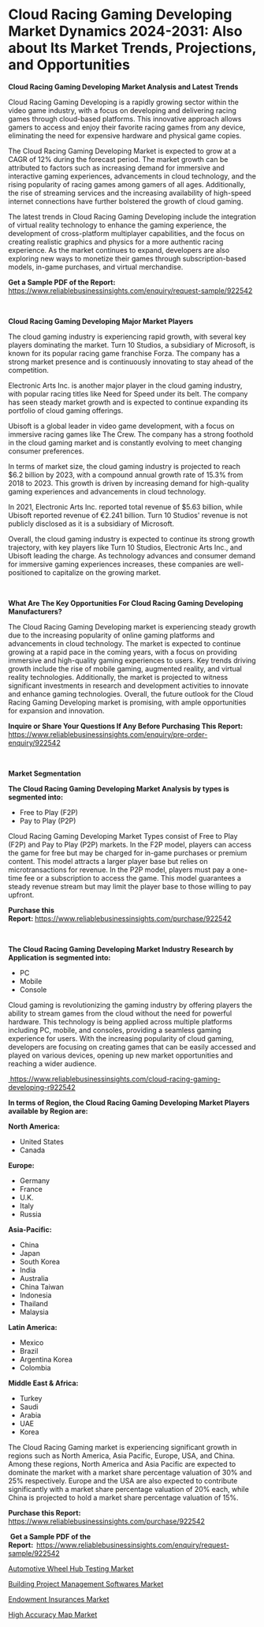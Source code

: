 <p><h1>Cloud Racing Gaming Developing Market Dynamics 2024-2031: Also about Its Market Trends, Projections, and Opportunities</h1></p><p><strong>Cloud Racing Gaming Developing Market Analysis and Latest Trends</strong></p>
<p><p>Cloud Racing Gaming Developing is a rapidly growing sector within the video game industry, with a focus on developing and delivering racing games through cloud-based platforms. This innovative approach allows gamers to access and enjoy their favorite racing games from any device, eliminating the need for expensive hardware and physical game copies.</p><p>The Cloud Racing Gaming Developing Market is expected to grow at a CAGR of 12% during the forecast period. The market growth can be attributed to factors such as increasing demand for immersive and interactive gaming experiences, advancements in cloud technology, and the rising popularity of racing games among gamers of all ages. Additionally, the rise of streaming services and the increasing availability of high-speed internet connections have further bolstered the growth of cloud gaming.</p><p>The latest trends in Cloud Racing Gaming Developing include the integration of virtual reality technology to enhance the gaming experience, the development of cross-platform multiplayer capabilities, and the focus on creating realistic graphics and physics for a more authentic racing experience. As the market continues to expand, developers are also exploring new ways to monetize their games through subscription-based models, in-game purchases, and virtual merchandise.</p></p>
<p><strong>Get a Sample PDF of the Report:&nbsp;</strong> <a href="https://www.reliablebusinessinsights.com/enquiry/request-sample/922542">https://www.reliablebusinessinsights.com/enquiry/request-sample/922542</a></p>
<p>&nbsp;</p>
<p><strong>Cloud Racing Gaming Developing Major Market Players</strong></p>
<p><p>The cloud gaming industry is experiencing rapid growth, with several key players dominating the market. Turn 10 Studios, a subsidiary of Microsoft, is known for its popular racing game franchise Forza. The company has a strong market presence and is continuously innovating to stay ahead of the competition.</p><p>Electronic Arts Inc. is another major player in the cloud gaming industry, with popular racing titles like Need for Speed under its belt. The company has seen steady market growth and is expected to continue expanding its portfolio of cloud gaming offerings.</p><p>Ubisoft is a global leader in video game development, with a focus on immersive racing games like The Crew. The company has a strong foothold in the cloud gaming market and is constantly evolving to meet changing consumer preferences.</p><p>In terms of market size, the cloud gaming industry is projected to reach $6.2 billion by 2023, with a compound annual growth rate of 15.3% from 2018 to 2023. This growth is driven by increasing demand for high-quality gaming experiences and advancements in cloud technology.</p><p>In 2021, Electronic Arts Inc. reported total revenue of $5.63 billion, while Ubisoft reported revenue of €2.241 billion. Turn 10 Studios' revenue is not publicly disclosed as it is a subsidiary of Microsoft.</p><p>Overall, the cloud gaming industry is expected to continue its strong growth trajectory, with key players like Turn 10 Studios, Electronic Arts Inc., and Ubisoft leading the charge. As technology advances and consumer demand for immersive gaming experiences increases, these companies are well-positioned to capitalize on the growing market.</p></p>
<p>&nbsp;</p>
<p><strong>What Are The Key Opportunities For Cloud Racing Gaming Developing Manufacturers?</strong></p>
<p><p>The Cloud Racing Gaming Developing market is experiencing steady growth due to the increasing popularity of online gaming platforms and advancements in cloud technology. The market is expected to continue growing at a rapid pace in the coming years, with a focus on providing immersive and high-quality gaming experiences to users. Key trends driving growth include the rise of mobile gaming, augmented reality, and virtual reality technologies. Additionally, the market is projected to witness significant investments in research and development activities to innovate and enhance gaming technologies. Overall, the future outlook for the Cloud Racing Gaming Developing market is promising, with ample opportunities for expansion and innovation.</p></p>
<p><strong>Inquire or Share Your Questions If Any Before Purchasing This Report:</strong> <a href="https://www.reliablebusinessinsights.com/enquiry/pre-order-enquiry/922542">https://www.reliablebusinessinsights.com/enquiry/pre-order-enquiry/922542</a></p>
<p>&nbsp;</p>
<p><strong>Market Segmentation</strong></p>
<p><strong>The Cloud Racing Gaming Developing Market Analysis by types is segmented into:</strong></p>
<p><ul><li>Free to Play (F2P)</li><li>Pay to Play (P2P)</li></ul></p>
<p><p>Cloud Racing Gaming Developing Market Types consist of Free to Play (F2P) and Pay to Play (P2P) markets. In the F2P model, players can access the game for free but may be charged for in-game purchases or premium content. This model attracts a larger player base but relies on microtransactions for revenue. In the P2P model, players must pay a one-time fee or a subscription to access the game. This model guarantees a steady revenue stream but may limit the player base to those willing to pay upfront.</p></p>
<p><strong>Purchase this Report:&nbsp;</strong><a href="https://www.reliablebusinessinsights.com/purchase/922542">https://www.reliablebusinessinsights.com/purchase/922542</a></p>
<p>&nbsp;</p>
<p><strong>The Cloud Racing Gaming Developing Market Industry Research by Application is segmented into:</strong></p>
<p><ul><li>PC</li><li>Mobile</li><li>Console</li></ul></p>
<p><p>Cloud gaming is revolutionizing the gaming industry by offering players the ability to stream games from the cloud without the need for powerful hardware. This technology is being applied across multiple platforms including PC, mobile, and consoles, providing a seamless gaming experience for users. With the increasing popularity of cloud gaming, developers are focusing on creating games that can be easily accessed and played on various devices, opening up new market opportunities and reaching a wider audience.</p></p>
<p><a href="https://www.reliablebusinessinsights.com/cloud-racing-gaming-developing-r922542">&nbsp;https://www.reliablebusinessinsights.com/cloud-racing-gaming-developing-r922542</a></p>
<p><strong>In terms of Region, the Cloud Racing Gaming Developing Market Players available by Region are:</strong></p>
<p>
    <p> <strong> North America: </strong>
        <ul>
            <li>United States</li>
            <li>Canada</li>
        </ul>
        </p> 
    <p> <strong> Europe: </strong>
        <ul>
            <li>Germany</li>
            <li>France</li>
            <li>U.K.</li>
            <li>Italy</li>
            <li>Russia</li>
        </ul>
        </p> 
    <p> <strong> Asia-Pacific: </strong>
        <ul>
            <li>China</li>
            <li>Japan</li>
            <li>South Korea</li>
            <li>India</li>
            <li>Australia</li>
            <li>China Taiwan</li>
            <li>Indonesia</li>
            <li>Thailand</li>
            <li>Malaysia</li>
        </ul>
        </p> 
    <p> <strong> Latin America: </strong>
        <ul>
            <li>Mexico</li>
            <li>Brazil</li>
            <li>Argentina Korea</li>
            <li>Colombia</li>
        </ul>
        </p> 
    <p> <strong> Middle East & Africa: </strong>
        <ul>
            <li>Turkey</li>
            <li>Saudi</li>
            <li>Arabia</li>
            <li>UAE</li>
            <li>Korea</li>
        </ul>
    </p>
    </p>
<p><p>The Cloud Racing Gaming market is experiencing significant growth in regions such as North America, Asia Pacific, Europe, USA, and China. Among these regions, North America and Asia Pacific are expected to dominate the market with a market share percentage valuation of 30% and 25% respectively. Europe and the USA are also expected to contribute significantly with a market share percentage valuation of 20% each, while China is projected to hold a market share percentage valuation of 15%.</p></p>
<p><strong>Purchase this Report: </strong><a href="https://www.reliablebusinessinsights.com/purchase/922542">https://www.reliablebusinessinsights.com/purchase/922542</a></p>
<p>&nbsp;<strong>Get a Sample PDF of the Report:&nbsp;&nbsp;</strong><a href="https://www.reliablebusinessinsights.com/enquiry/request-sample/922542">https://www.reliablebusinessinsights.com/enquiry/request-sample/922542</a></p>
<p><strong></strong></p>
<p><p><a href="https://github.com/ranaacryptoaddmin/Market-Research-Report-List-1/blob/main/automotive-wheel-hub-testing-market.md">Automotive Wheel Hub Testing Market</a></p><p><a href="https://github.com/JordyBecker/Market-Research-Report-List-1/blob/main/building-project-management-softwares-market.md">Building Project Management Softwares Market</a></p><p><a href="https://github.com/jadenRaynor/Market-Research-Report-List-1/blob/main/endowment-insurances-market.md">Endowment Insurances Market</a></p><p><a href="https://github.com/RoccoManning/Market-Research-Report-List-6/blob/main/high-accuracy-map-market.md">High Accuracy Map Market</a></p></p>